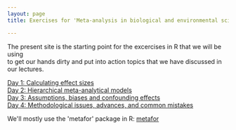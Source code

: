 ```yaml
---
layout: page
title: Exercises for 'Meta-analysis in biological and environmental sciences'

---
```


The present site is the starting point for the excercises in R that we will be using  
to get our hands dirty and put into action topics that we have discussed in our lectures.  

[Day 1: Calculating effect sizes](pages/Day1.html)  
[Day 2: Hierarchical meta-analytical models](pages/Day2.html)  
[Day 3: Assumptions, biases and confounding effects](pages/Day3.html)  
[Day 4: Methodological issues, advances, and common mistakes](pages/Day4.html)  

We'll mostly use the 'metafor' package in R: [metafor](http://www.metafor-project.org/doku.php)  

